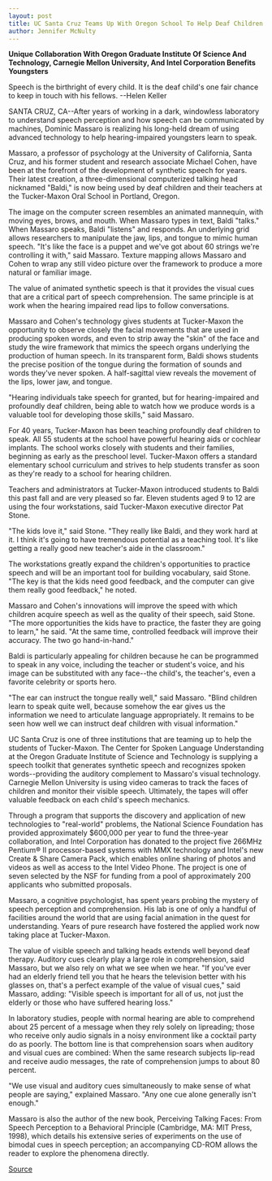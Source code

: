 ```yaml
---
layout: post
title: UC Santa Cruz Teams Up With Oregon School To Help Deaf Children
author: Jennifer McNulty
---
```


**Unique Collaboration With Oregon Graduate Institute Of Science And  Technology, Carnegie Mellon University, And Intel Corporation Benefits  Youngsters**

Speech is the birthright of every child. It is the deaf child's one fair chance to keep in touch with his fellows.
\--Helen Keller

SANTA CRUZ, CA--After years of working in a dark, windowless laboratory  to understand speech perception and how speech can be communicated by  machines, Dominic Massaro is realizing his long-held dream of using  advanced technology to help hearing-impaired youngsters learn to speak.

Massaro, a professor of psychology at the University of California,  Santa Cruz, and his former student and research associate Michael Cohen,  have been at the forefront of the development of synthetic speech for years.  Their latest creation, a three-dimensional computerized talking head  nicknamed "Baldi," is now being used by deaf children and their teachers at  the Tucker-Maxon Oral School in Portland, Oregon.

The image on the computer screen resembles an animated mannequin,  with moving eyes, brows, and mouth. When Massaro types in text, Baldi  "talks." When Massaro speaks, Baldi "listens" and responds. An underlying  grid allows researchers to manipulate the jaw, lips, and tongue to mimic  human speech. "It's like the face is a puppet and we've got about 60 strings  we're controlling it with," said Massaro. Texture mapping allows Massaro  and Cohen to wrap any still video picture over the framework to produce a  more natural or familiar image.

The value of animated synthetic speech is that it provides the visual  cues that are a critical part of speech comprehension. The same principle is  at work when the hearing impaired read lips to follow conversations.

Massaro and Cohen's technology gives students at Tucker-Maxon the  opportunity to observe closely the facial movements that are used in  producing spoken words, and even to strip away the "skin" of the face and  study the wire framework that mimics the speech organs underlying the  production of human speech. In its transparent form, Baldi shows students  the precise position of the tongue during the formation of sounds and words  they've never spoken. A half-sagittal view reveals the movement of the lips,  lower jaw, and tongue.

"Hearing individuals take speech for granted, but for hearing-impaired  and profoundly deaf children, being able to watch how we produce words is a  valuable tool for developing those skills," said Massaro.

For 40 years, Tucker-Maxon has been teaching profoundly deaf children  to speak. All 55 students at the school have powerful hearing aids or  cochlear implants. The school works closely with students and their  families, beginning as early as the preschool level. Tucker-Maxon offers a  standard elementary school curriculum and strives to help students transfer  as soon as they're ready to a school for hearing children.

Teachers and administrators at Tucker-Maxon introduced students to  Baldi this past fall and are very pleased so far. Eleven students aged 9 to 12  are using the four workstations, said Tucker-Maxon executive director Pat  Stone.

"The kids love it," said Stone. "They really like Baldi, and they work  hard at it. I think it's going to have tremendous potential as a teaching tool.  It's like getting a really good new teacher's aide in the classroom."

The workstations greatly expand the children's opportunities to  practice speech and will be an important tool for building vocabulary, said  Stone. "The key is that the kids need good feedback, and the computer can  give them really good feedback," he noted.

Massaro and Cohen's innovations will improve the speed with which  children acquire speech as well as the quality of their speech, said Stone.  "The more opportunities the kids have to practice, the faster they are going  to learn," he said. "At the same time, controlled feedback will improve their  accuracy. The two go hand-in-hand."

Baldi is particularly appealing for children because he can be  programmed to speak in any voice, including the teacher or student's voice,  and his image can be substituted with any face--the child's, the teacher's,  even a favorite celebrity or sports hero.

"The ear can instruct the tongue really well," said Massaro. "Blind  children learn to speak quite well, because somehow the ear gives us the  information we need to articulate language appropriately. It remains to be  seen how well we can instruct deaf children with visual information."

UC Santa Cruz is one of three institutions that are teaming up to help  the students of Tucker-Maxon. The Center for Spoken Language Understanding  at the Oregon Graduate Institute of Science and Technology is supplying a  speech toolkit that generates synthetic speech and recognizes spoken  words--providing the auditory complement to Massaro's visual technology.  Carnegie Mellon University is using video cameras to track the faces of  children and monitor their visible speech. Ultimately, the tapes will offer  valuable feedback on each child's speech mechanics.

Through a program that supports the discovery and application of new  technologies to "real-world" problems, the National Science Foundation has  provided approximately $600,000 per year to fund the three-year  collaboration, and Intel Corporation has donated to the project five 266MHz  Pentium® II processor-based systems with MMX technology and Intel's new  Create & Share Camera Pack, which enables online sharing of photos and  videos as well as access to the Intel Video Phone. The project is one of  seven selected by the NSF for funding from a pool of approximately 200  applicants who submitted proposals.

Massaro, a cognitive psychologist, has spent years probing the mystery  of speech perception and comprehension. His lab is one of only a handful of  facilities around the world that are using facial animation in the quest for  understanding. Years of pure research have fostered the applied work now  taking place at Tucker-Maxon.

The value of visible speech and talking heads extends well beyond deaf  therapy. Auditory cues clearly play a large role in comprehension, said  Massaro, but we also rely on what we see when we hear. "If you've ever had  an elderly friend tell you that he hears the television better with his  glasses on, that's a perfect example of the value of visual cues," said  Massaro, adding: "Visible speech is important for all of us, not just the  elderly or those who have suffered hearing loss."

In laboratory studies, people with normal hearing are able to  comprehend about 25 percent of a message when they rely solely on  lipreading; those who receive only audio signals in a noisy environment like  a cocktail party do as poorly. The bottom line is that comprehension soars  when auditory and visual cues are combined: When the same research  subjects lip-read and receive audio messages, the rate of comprehension  jumps to about 80 percent.

"We use visual and auditory cues simultaneously to make sense of what  people are saying," explained Massaro. "Any one cue alone generally isn't  enough."

Massaro is also the author of the new book, Perceiving Talking Faces:  From Speech Perception to a Behavioral Principle (Cambridge, MA: MIT Press,  1998), which details his extensive series of experiments on the use of  bimodal cues in speech perception; an accompanying CD-ROM allows the  reader to explore the phenomena directly.

[Source](http://www1.ucsc.edu/news_events/press_releases/archive/97-98/01-98/011598-UCSC_teams_up_with_.html "Permalink to 011598-UCSC_teams_up_with_")
